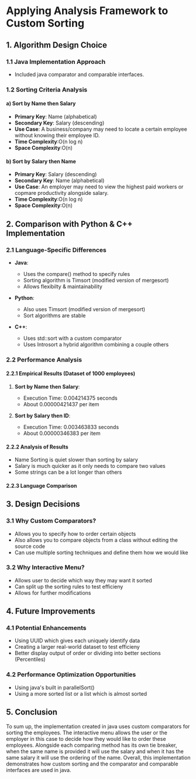 # Applying Analysis Framework to Custom Sorting

## 1. Algorithm Design Choice

### 1.1 Java Implementation Approach
- Included java comparator and comparable interfaces.

### 1.2 Sorting Criteria Analysis

#### a) Sort by Name then Salary
- **Primary Key**: Name (alphabetical)
- **Secondary Key**: Salary (descending)
- **Use Case**: A business/company may need to locate a certain employee without knowing their employee ID.
- **Time Complexity**:O(n log n)
- **Space Complexity**:O(n)

#### b) Sort by Salary then Name
- **Primary Key**: Salary (descending)
- **Secondary Key**: Name (alphabetical)
- **Use Case**: An employer may need to view the highest paid workers or copmare productivity alongside salary. 
- **Time Complexity**:O(n log n)
- **Space Complexity**:O(n)

## 2. Comparison with Python & C++ Implementation

### 2.1 Language-Specific Differences
- **Java**:
  - Uses the compare() method to specify rules
  - Sorting algorithm is Timsort (modified version of mergesort)
  - Allows flexibilty & maintainability
  
- **Python**:
  - Also uses Timsort (modified version of mergesort)
  - Sort algorithms are stable

- **C++**:
  - Uses std::sort with a custom comparator
  - Uses Introsort a hybrid algorithm combining a couple others
  
### 2.2 Performance Analysis

#### 2.2.1 Empirical Results (Dataset of 1000 employees)
1. **Sort by Name then Salary**:
   - Execution Time: 0.004214375 seconds
   - About 0.00000421437 per item
   
2. **Sort by Salary then ID**:
   - Execution Time: 0.003463833 seconds
   - About 0.00000346383 per item

#### 2.2.2 Analysis of Results
- Name Sorting is quiet slower than sorting by salary
- Salary is much quicker as it only needs to compare two values
- Some strings can be a lot longer than others

#### 2.2.3 Language Comparison

## 3. Design Decisions

### 3.1 Why Custom Comparators?
- Allows you to specify how to order certain objects
- Also allows you to compare objects from a class without editing the source code
- Can use multiple sorting techniques and define them how we would like

### 3.2 Why Interactive Menu?
- Allows user to decide which way they may want it sorted
- Can split up the sorting rules to test efficieny
- Allows for further modifications

## 4. Future Improvements

### 4.1 Potential Enhancements
- Using UUID which gives each uniquely identify data
- Creating a larger real-world dataset to test efficieny
- Better display output of order or dividing into better sections (Percentiles)

### 4.2 Performance Optimization Opportunities
- Using java's built in parallelSort()
- Using a more sorted list or a list which is almost sorted

## 5. Conclusion
To sum up, the implementation created in java uses custom comparators for sorting the employees. The interactive menu allows the user or the employer in this case to decide how they would like to order these employees. Alongside each comparing method has its own tie breaker, when the same name is provided it will use the salary and when it has the same salary it will use the ordering of the name. Overall, this implementation demonstrates how custom sorting and the comparator and comparable interfaces are used in java. 

